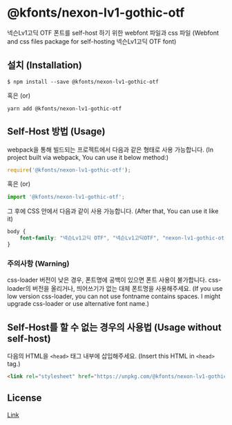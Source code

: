 # @kfonts/nexon-lv1-gothic-otf

넥슨Lv1고딕 OTF 폰트를 self-host 하기 위한 webfont 파일과 css 파일
(Webfont and css files package for self-hosting 넥슨Lv1고딕 OTF font)

## 설치 (Installation)

```
$ npm install --save @kfonts/nexon-lv1-gothic-otf
```

혹은 (or)

```
yarn add @kfonts/nexon-lv1-gothic-otf
```

## Self-Host 방법 (Usage)

webpack을 통해 빌드되는 프로젝트에서 다음과 같은 형태로 사용 가능합니다.
(In project built via webpack, You can use it below method:)

```js
require('@kfonts/nexon-lv1-gothic-otf');
```

혹은 (or)

```js
import '@kfonts/nexon-lv1-gothic-otf';
```

그 후에 CSS 안에서 다음과 같이 사용 가능합니다.
(After that, You can use it like it)

```css
body {
    font-family: "넥슨Lv1고딕 OTF", "넥슨Lv1고딕OTF", "nexon-lv1-gothic-otf";
}
```

### 주의사항 (Warning)

css-loader 버전이 낮은 경우, 폰트명에 공백이 있으면 폰트 사용이 불가합니다.
css-loader의 버전을 올리거나, 띄어쓰기가 없는 대체 폰트명을 사용해주세요.
(If you use low version css-loader, you can not use fontname contains spaces.
I might upgrade css-loader or use alternative font name.)

## Self-Host를 할 수 없는 경우의 사용법 (Usage without self-host)

다음의 HTML을 `<head>` 태그 내부에 삽입해주세요.
(Insert this HTML in `<head>` tag.)

```html
<link rel="stylesheet" href="https://unpkg.com/@kfonts/nexon-lv1-gothic-otf/index.css" />
```

## License

[Link](http://levelup.nexon.com/font/index.aspx)